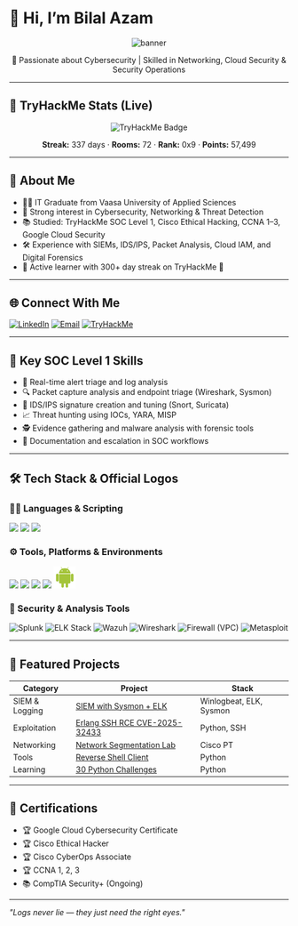 # 👋 Hi, I’m Bilal Azam

<p align="center">
  <img src="https://capsule-render.vercel.app/api?type=waving&color=0:1E2A78,100:0F6DB5&height=200&section=header&text=BILAL%20AZAM&fontSize=45&fontColor=FFFFFF" alt="banner"/>
</p>

<p align="center">
  🔐 Passionate about Cybersecurity | Skilled in Networking, Cloud Security & Security Operations
</p>

---

## 🧪 TryHackMe Stats (Live)
<p align="center">
  <img src="https://tryhackme-badges.s3.amazonaws.com/bilalz05.png" alt="TryHackMe Badge" />
</p>
<p align="center">
  <strong>Streak:</strong> 337 days · <strong>Rooms:</strong> 72 · <strong>Rank:</strong> 0x9 · <strong>Points:</strong> 57,499
</p>

---

## 🚀 About Me
- 🧑‍🎓 IT Graduate from Vaasa University of Applied Sciences
- 🧠 Strong interest in Cybersecurity, Networking & Threat Detection
- 📚 Studied: TryHackMe SOC Level 1, Cisco Ethical Hacking, CCNA 1–3, Google Cloud Security
- 🛠️ Experience with SIEMs, IDS/IPS, Packet Analysis, Cloud IAM, and Digital Forensics
- 🧪 Active learner with 300+ day streak on TryHackMe 🚀

---

## 🌐 Connect With Me
[![LinkedIn](https://img.shields.io/badge/-LinkedIn-blue?style=for-the-badge&logo=linkedin)](https://www.linkedin.com/in/bilalz5/) 
[![Email](https://img.shields.io/badge/-Email-D14836?style=for-the-badge&logo=gmail&logoColor=white)](mailto:bilalazam1678@gmail.com) 
[![TryHackMe](https://img.shields.io/badge/TryHackMe-Profile-red?style=for-the-badge&logo=tryhackme&logoColor=white)](https://tryhackme.com/p/bilalz05)

---

## 🧠 Key SOC Level 1 Skills
- 🧩 Real-time alert triage and log analysis
- 🔍 Packet capture analysis and endpoint triage (Wireshark, Sysmon)
- 🧪 IDS/IPS signature creation and tuning (Snort, Suricata)
- 📈 Threat hunting using IOCs, YARA, MISP
- 🕵️ Evidence gathering and malware analysis with forensic tools
- 🧾 Documentation and escalation in SOC workflows

---

## 🛠️ Tech Stack & Official Logos

### 👨‍💻 Languages & Scripting
<p align="left">
  <img src="https://cdn.jsdelivr.net/gh/devicons/devicon/icons/python/python-original.svg" height="40"/>
  <img src="https://cdn.jsdelivr.net/gh/devicons/devicon/icons/bash/bash-original.svg" height="40"/>
  <img src="https://cdn.jsdelivr.net/gh/devicons/devicon/icons/java/java-original.svg" height="40"/>
</p>

### ⚙️ Tools, Platforms & Environments
<p align="left">
  <img src="https://cdn.jsdelivr.net/gh/devicons/devicon/icons/linux/linux-original.svg" height="40"/>
  <img src="https://cdn.jsdelivr.net/gh/devicons/devicon/icons/windows8/windows8-original.svg" height="40"/>
  <img src="https://cdn.jsdelivr.net/gh/devicons/devicon/icons/googlecloud/googlecloud-original.svg" height="40"/>
  <img src="https://cdn.jsdelivr.net/gh/devicons/devicon/icons/cisco/cisco-plain.svg" height="40"/>
  <img src="https://raw.githubusercontent.com/devicons/devicon/master/icons/android/android-original.svg" height="40"/>
</p>

### 🔐 Security & Analysis Tools
<p align="left">
  <img src="https://img.icons8.com/color/48/splunk.png" height="40" title="Splunk"/>
  <img src="https://www.elastic.co/static/images/elastic-logo-200.png" height="40" title="ELK Stack"/>
  <img src="https://img.icons8.com/color/48/wazuh.png" height="40" title="Wazuh"/>
  <img src="https://upload.wikimedia.org/wikipedia/commons/e/e0/Wireshark_icon.svg" height="40" title="Wireshark"/>
  <img src="https://img.icons8.com/external-flat-juicy-fish/60/external-firewall-cyber-security-flat-flat-juicy-fish.png" height="40" title="Firewall (VPC)"/>
  <img src="https://upload.wikimedia.org/wikipedia/commons/4/4f/Metasploit_Logo.svg" height="40" title="Metasploit"/>
</p>

---

## 🎯 Featured Projects
| Category | Project | Stack |
|----------|---------|-------|
| SIEM & Logging | [SIEM with Sysmon + ELK](https://github.com/bilalz5-github/SIEM-Setup-Sysmon-ELK) | Winlogbeat, ELK, Sysmon |
| Exploitation | [Erlang SSH RCE CVE-2025-32433](https://github.com/bilalz5-github/Erlang-OTP-SSH-CVE-2025-32433) | Python, SSH |
| Networking | [Network Segmentation Lab](https://github.com/bilalz5-github/Network-Security-Exploration) | Cisco PT |
| Tools | [Reverse Shell Client](https://github.com/bilalz5-github/Reverse-Shell-Client) | Python |
| Learning | [30 Python Challenges](https://github.com/bilalz5-github/30-Python-Challenges) | Python |

---

## 📜 Certifications
- 🏆 Google Cloud Cybersecurity Certificate
- 🏆 Cisco Ethical Hacker
- 🏆 Cisco CyberOps Associate
- 🏆 CCNA 1, 2, 3
- 📚 CompTIA Security+ (Ongoing)

---

_"Logs never lie — they just need the right eyes."_
